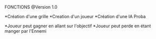 FONCTIONS @Version 1.0

*Création d'une grille
*Creation d'un joueur 
*Création d'une IA Proba

*Joueur peut gagner en allant sur l'objectif 
*Joueur peut perde en étant manger par l'Ennemi

